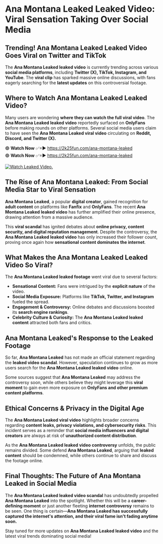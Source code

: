 # Ana Montana Leaked Leaked Video: Viral Sensation Taking Over Social Media

## **Trending! Ana Montana Leaked Leaked Video Goes Viral on Twitter and TikTok**
The **Ana Montana Leaked leaked video** is currently trending across various **social media platforms**, including **Twitter (X), TikTok, Instagram, and YouTube**. The **viral clip** has sparked massive online discussions, with fans eagerly searching for the **latest updates** on this controversial footage.

## **Where to Watch Ana Montana Leaked Leaked Video?**
Many users are wondering **where they can watch the full viral video**. The **Ana Montana Leaked leaked video** reportedly surfaced on **OnlyFans** before making rounds on other platforms. Several social media users claim to have seen the **Ana Montana Leaked viral video** circulating on **Reddit, Discord, and Twitter (X).**

🟢 **Watch Now** ✅=► https://2k25fun.com/ana-montana-leaked  
🟢 **Watch Now** ✅=► https://2k25fun.com/ana-montana-leaked  

[![Watch Leaked Video.](https://miro.medium.com/v2/resize:fit:828/format:webp/1*cilzJN44JGOrTw9NJCrNHA.gif "Watch Leaked Video")](https://2k25fun.com/ana-montana-leaked)

## **The Rise of Ana Montana Leaked: From Social Media Star to Viral Sensation**
**Ana Montana Leaked**, a popular **digital creator**, gained recognition for **adult content** on platforms like **Fanfix** and **OnlyFans**. The recent **Ana Montana Leaked leaked video** has further amplified their online presence, drawing attention from a massive audience.

This **viral scandal** has ignited debates about **online privacy, content security, and digital reputation management**. Despite the controversy, the **Ana Montana Leaked leaked video** has only increased their follower count, proving once again how **sensational content dominates the internet**.

## **What Makes the Ana Montana Leaked Leaked Video So Viral?**
The **Ana Montana Leaked leaked footage** went viral due to several factors:
- **Sensational Content:** Fans were intrigued by the **explicit nature** of the video.
- **Social Media Exposure:** Platforms like **TikTok, Twitter, and Instagram** fueled the spread.
- **Engagement & Controversy:** Online debates and discussions boosted its **search engine rankings**.
- **Celebrity Culture & Curiosity:** The **Ana Montana Leaked leaked content** attracted both fans and critics.

## **Ana Montana Leaked's Response to the Leaked Footage**
So far, **Ana Montana Leaked** has not made an official statement regarding the **leaked video scandal**. However, speculation continues to grow as more users search for the **Ana Montana Leaked leaked video** online.

Some sources suggest that **Ana Montana Leaked** may address the controversy soon, while others believe they might leverage this **viral moment** to gain even more exposure on **OnlyFans and other premium content platforms**.

## **Ethical Concerns & Privacy in the Digital Age**
The **Ana Montana Leaked viral video** highlights broader concerns regarding **content leaks, privacy violations, and cybersecurity risks**. This incident serves as a reminder that **social media influencers and digital creators** are always at risk of **unauthorized content distribution**.

As the **Ana Montana Leaked leaked video controversy** unfolds, the public remains divided. Some defend **Ana Montana Leaked**, arguing that **leaked content** should be condemned, while others continue to share and discuss the footage online.

## **Final Thoughts: The Future of Ana Montana Leaked in Social Media**
The **Ana Montana Leaked leaked video scandal** has undoubtedly propelled **Ana Montana Leaked** into the spotlight. Whether this will be a **career-defining moment** or just another fleeting **internet controversy** remains to be seen. One thing is certain—**Ana Montana Leaked has successfully captured the internet's attention, and their viral fame isn't fading anytime soon.**

Stay tuned for more updates on **Ana Montana Leaked leaked video** and the latest viral trends dominating social media!